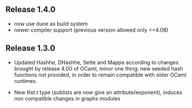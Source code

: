 ## Release 1.4.0

- now use dune as build system
- newer compiler support (previous version allowed only <=4.08)

## Release 1.3.0

- Updated Hashhe, DHashhe, Sette and Mappe according to changes
  brought by release 4.00 of OCaml, minor one thing: new seeded
  hash functions not provided, in order to remain compatible with
  older OCaml runtimes.

- New Ilist.t type (sublists are now give an attribute/exponent),
  induces non compatible changes in graphs modules
